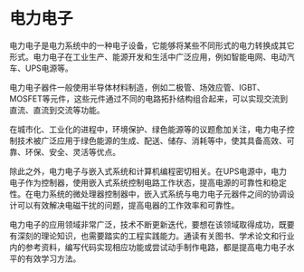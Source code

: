 # 电力电子

电力电子是电力系统中的一种电子设备，它能够将某些不同形式的电力转换成其它形式。电力电子在工业生产、能源开发和生活中广泛应用，例如智能电网、电动汽车、UPS电源等。

电力电子器件一般使用半导体材料制造，例如二极管、场效应管、IGBT、MOSFET等元件，这些元件通过不同的电路拓扑结构组合起来，可以实现交流到直流、直流到交流等功能。

在城市化、工业化的进程中，环境保护、绿色能源等的议题愈加关注，电力电子控制技术被广泛应用于绿色能源的生成、配送、储存、消耗等中，使其具备高效、可靠、环保、安全、灵活等优点。

除此之外，电力电子与嵌入式系统和计算机编程密切相关。在UPS电源中，电力电子作为控制器，使用嵌入式系统控制电路工作状态，提高电源的可靠性和稳定性。在电力系统的微处理器控制器中，嵌入式系统与电力电子元器件之间的协调设计可以有效解决电磁干扰的问题，提高电器的工作效率和可靠性。

电力电子的应用领域非常广泛，技术不断更新迭代，要想在该领域取得成功，既要有深刻的理论知识，也需要踏实的工程实践能力。通读有关图书、学术论文和行业内的参考资料，编写代码实现相应功能或尝试动手制作电路，都是提高电力电子水平的有效学习方法。
